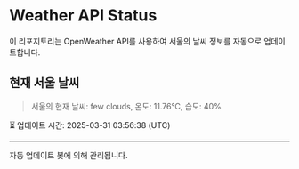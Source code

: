 
# Weather API Status

이 리포지토리는 OpenWeather API를 사용하여 서울의 날씨 정보를 자동으로 업데이트합니다.

## 현재 서울 날씨
> 서울의 현재 날씨: few clouds, 온도: 11.76°C, 습도: 40%

⏳ 업데이트 시간: 2025-03-31 03:56:38 (UTC)

---
자동 업데이트 봇에 의해 관리됩니다.
